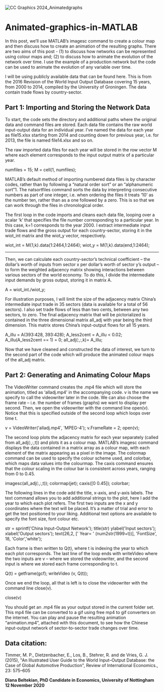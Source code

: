 ![CC Graphics 2024_Animatedgraphs](https://github.com/csae-coders-corner/Animated-graphics-in-MATLAB/assets/148211163/a48b6335-98ad-4a58-a66e-fbf9956ff48f)

# Animated-graphics-in-MATLAB

In this post, we’ll use MATLAB’s imagesc command to create a colour map and then discuss how to create an animation of the resulting graphs. There are two aims of this post - (1) to discuss how networks can be represented using colour maps and; (2) to discuss how to animate the evolution of the network over time. I use the example of a production network but the code can be used to animate the evolution of any variable over time. 

I will be using publicly available data that can be found here. This is from the 2016 Revision of the World Input Output Database covering 15 years, from 2000 to 2014, compiled by the University of Groningen. The data contain trade flows by country-sector. 

## Part 1: Importing and Storing the Network Data

To start, the code sets the directory and additional paths where the original data and command files are stored. Each data file contains the raw world input-output data for an individual year. I’ve named the data for each year as file15.xlsx starting from 2014 and counting down for previous year, i.e. for 2013, the file is named file14.xlsx and so on. 

The raw imported data files for each year will be stored in the row vector M where each element corresponds to the input output matrix of a particular year. 

numfiles = 15; 
M = cell(1, numfiles);

MATLAB’s default method of importing numbered data files is by character codes, rather than by following a “natural order sort” or an “alphanumeric sort”1. The natsortfiles command sorts the data by interpreting consecutive numbers as part of one integer, i.e. when ordering the files it treats ‘10’ as the number ten, rather than as a one followed by a zero. This is so that we can work through the files in chronological order. 

The first loop in the code imports and cleans each data file, looping over a scalar ‘k’ that specifies the file number corresponding to a particular year. In this case, k=1 corresponds to the year 2000.  I extract intermediate input trade flows and the gross output for each country-sector, storing it in the wiot_int matrix and the wiot_y vector, respectively. 

wiot_int = M{1,k}.data(1:2464,1:2464); 
wiot_y = M{1,k}.data(end,1:2464); 

-------------------


Then, we can calculate each country-sector’s technical coefficient – the dollar’s worth of inputs from sector x per dollar’s worth of sector y’s output – to form the weighted adjacency matrix showing interactions between various sectors of the world economy. To do this, I divide the intermediate input demands by gross output, storing it in matrix A. 

A = wiot_int./wiot_y;

For illustration purposes, I will limit the size of the adjacency matrix China’s intermediate input trade in 35 sectors (data is available for a total of 56 sectors). I also set trade flows of less than two cents, between any two sectors, to zero. The final adjacency matrix that will be pictorialized is contained in the three dimensional matrix all_adj with year being the third dimension. This matrix stores China’s input-output flows for all 15 years.

A_illu = A(393:428, 393:428);
A_less2cent = A_illu < 0.02;
A_illu(A_less2cent == 1) = 0;
all_adj(:,:,k)= A_illu; 

Now that we have cleaned and constructed the data of interest, we turn to the second part of the code which will produce the animated colour maps of the all_adj matrix.

## Part 2: Generating and Animating Colour Maps

The VideoWriter command creates the .mp4 file which will store the animation, titled as ‘alladj.mp4’ in the accompanying code. v is the name we specify to call the videowriter later in the code. We can also choose the frame rate – i.e. the number of frames (graphs) we want to display per second. Then, we open the videowriter with the command line open(v). Notice that this is specified outside of the second loop which loops over time t. 

v = VideoWriter('alladj.mp4', 'MPEG-4');
v.FrameRate = 2;
open(v);

The second loop plots the adjacency matrix for each year separately (called from all_adj(:,:,t)) and plots it as a colour map. MATLAB’s imagesc command displays the data contained in a matrix array as a colour map, with each element of the matrix appearing as a pixel in the image. The colormap command can be used to specify the colour scheme used, and colorbar, which maps data values into the colourmap. The caxis command ensures that the colour scaling in the colour bar is consistent across years, ranging from 0 to 0.45. 

imagesc(all_adj(:,:,t)); 
colormap(jet);
caxis([0 0.45]);
colorbar;

The following lines in the code add the title, x-axis, and y-axis labels. The text command allows you to add additional strings to the plot, here I add the year to which each plot refers. The first two inputs are the x and y coordinates where the text will be placed. It’s a matter of trial and error to get the text positioned to your liking. Additional text options are available to specify the font size, font colour etc. 

str = sprintf('China Input-Output Network');
title(str)
ylabel('Input sectors');
xlabel('Output sectors');
text(26,2, [' Year= '  (num2str(1999+t))], 'FontSize', 18, 'Color','white');


Each frame is then written to Q(t), where t is indexing the year to which each plot corresponds. The last line of the loop ends with writeVideo where the two inputs are v – where we stored the videowriter, and the second input is where we stored each frame corresponding to t. 

Q(t) = getframe(gcf);
writeVideo (v, Q(t)); 

Once we end the loop, all that is left is to close the videowriter with the command line close(v). 

close(v)

You should get an .mp4 file as your output stored in the current folder set. This mp4 file can be converted to a gif using free mp4 to gif converters on the internet. You can play and pause the resulting animation “animation.mp4”, attached with this document, to see how the Chinese input-output network of sector-to-sector trade changes over time.

## Data citation: 

Timmer, M. P., Dietzenbacher, E., Los, B., Stehrer, R. and de Vries, G. J. (2015), "An Illustrated User Guide to the World Input–Output Database: the Case of Global Automotive Production", Review of International Economics., 23: 575–605


**Diana Beltekian, PhD Candidate in Economics, University of Nottingham
12 November 2020**








